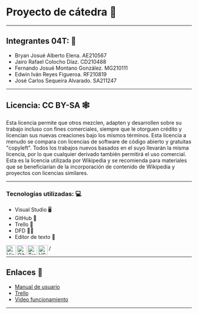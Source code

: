 # Proyecto de cátedra 🤖
---
## Integrantes 04T: 🥳
- Bryan Josué Alberto Elena. AE210567
- Jairo Rafael Colocho Díaz. CD210488 
- Fernando Josué Montano González. MG210111 
- Edwin Iván Reyes Figueroa. RF210819 
- José Carlos Sequeira Alvarado. SA211247 
---
## Licencia: CC BY-SA 🕸

Esta licencia permite que otros mezclen, adapten y desarrollen sobre su trabajo incluso con fines comerciales, siempre que le otorguen crédito y licencian sus nuevas creaciones bajo los mismos términos. Esta licencia a menudo se compara con licencias de software de código abierto y gratuitas "copyleft". Todos los trabajos nuevos basados en el suyo llevarán la misma licencia, por lo que cualquier derivado también permitirá el uso comercial. Esta es la licencia utilizada por Wikipedia y se recomienda para materiales que se beneficiarían de la incorporación de contenido de Wikipedia y proyectos con licencias similares.


---
### Tecnologías utilizadas: 💻

- Visual Studio 🖥
- GitHub 🎩
- Trello 📘
- DFD 🐱‍👤
- Editor de texto 📓
<img align="left" alt="Visual Studio" width="26px" src="https://user-images.githubusercontent.com/73325232/115159853-72e05900-a052-11eb-9976-b6035cd35f36.png"/>
<img align="left" alt="GitHub" width="26px" src="https://user-images.githubusercontent.com/73325232/115159943-f8640900-a052-11eb-847a-afeac77f5e5b.png"/>
<img align="left" alt="Trello" width="26px" src="https://user-images.githubusercontent.com/73325232/115159984-1467aa80-a053-11eb-959b-3e33acbcbdba.png"/>
<img align="left" alt="VS Code"  width="26px" src="https://user-images.githubusercontent.com/73325232/115162334-2e5bba00-a060-11eb-9e74-d61153ba146f.png"/>
/

---
## Enlaces 📎

- <a href="https://drive.google.com/file/d/1zUqKcTF0xyOxbieHkW-UYjSddiBNz9JL/view">Manual de usuario</a>
- <a href="https://trello.com/b/Wb4NEaqo/proyecto-programaci%C3%B3n">Trello</a>
- <a href="https://youtu.be/jyj4c_WNrps">Video funcionamiento</a>
---
